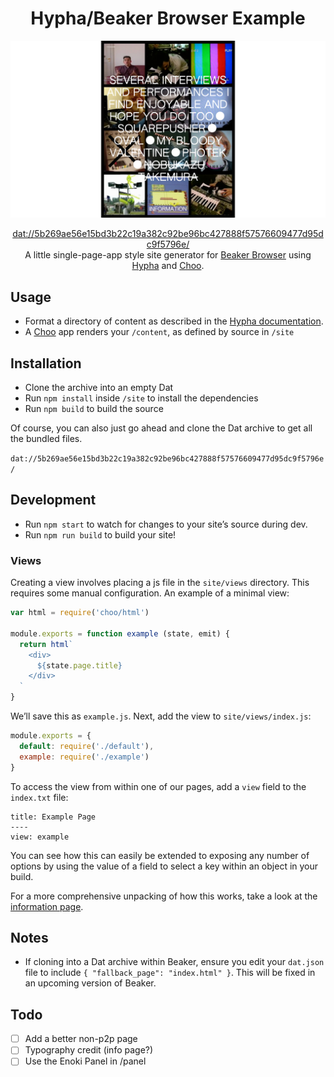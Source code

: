 <h1 align="center">Hypha/Beaker Browser Example</h1>

![](assets/example.jpg)

<div align="center"><a href="dat://5b269ae56e15bd3b22c19a382c92be96bc427888f57576609477d95dc9f5796e/">dat://5b269ae56e15bd3b22c19a382c92be96bc427888f57576609477d95dc9f5796e/</a></div>

<div align="center">A little single-page-app style site generator for <a href="http://beakerbrowser.com">Beaker Browser</a> using <a href="https://github.com/jondashkyle/hypha">Hypha</a> and <a href="https://github.com/choojs/choo">Choo</a>.</div>

## Usage

- Format a directory of content as described in the [Hypha documentation](https://github.com/jondashkyle/hypha).
- A [Choo](http://github.com/choojs/choo) app renders your `/content`, as defined by source in `/site`

## Installation

- Clone the archive into an empty Dat
- Run `npm install` inside `/site` to install the dependencies
- Run `npm build` to build the source

Of course, you can also just go ahead and clone the Dat archive to get all the bundled files.

`dat://5b269ae56e15bd3b22c19a382c92be96bc427888f57576609477d95dc9f5796e/`

## Development

- Run `npm start` to watch for changes to your site’s source during dev.
- Run `npm run build` to build your site!

### Views

Creating a view involves placing a js file in the `site/views` directory. This requires some manual configuration. An example of a minimal view:

```js
var html = require('choo/html')

module.exports = function example (state, emit) {
  return html`
    <div>
      ${state.page.title}
    </div>
  `
}
```

We’ll save this as `example.js`. Next, add the view to `site/views/index.js`:

```js
module.exports = {
  default: require('./default'),
  example: require('./example')
}
```

To access the view from within one of our pages, add a `view` field to the `index.txt` file:

```
title: Example Page
----
view: example
```

You can see how this can easily be extended to exposing any number of options by using the value of a field to select a key within an object in your build.

For a more comprehensive unpacking of how this works, take a look at the [information page](content/information/index.txt).

## Notes

- If cloning into a Dat archive within Beaker, ensure you edit your `dat.json` file to include `{ "fallback_page": "index.html" }`. This will be fixed in an upcoming version of Beaker.

## Todo

- [ ] Add a better non-p2p page
- [ ] Typography credit (info page?)
- [ ] Use the Enoki Panel in /panel
